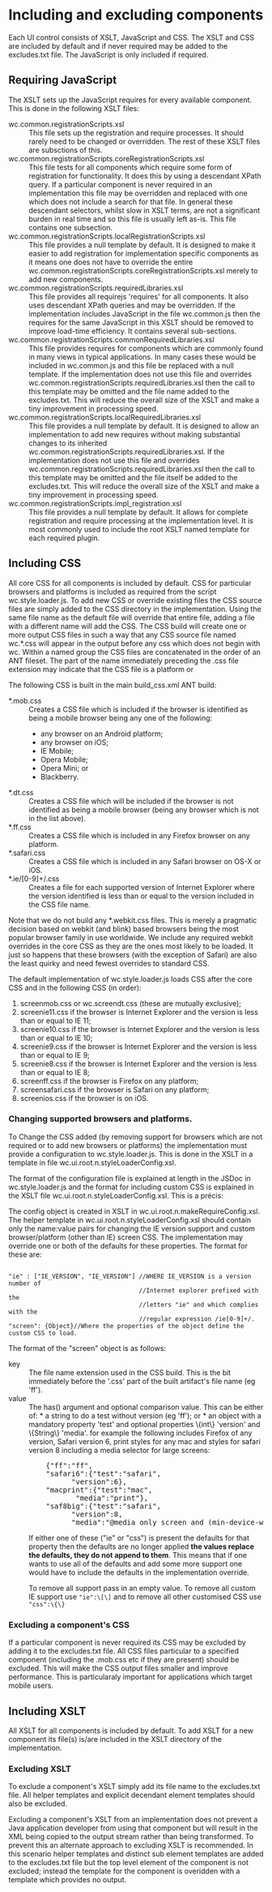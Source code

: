 # Including and excluding components

Each UI control consists of XSLT, JavaScript and CSS. The XSLT and CSS are included by default and if never required
may be added to the excludes.txt file. The JavaScript is only included if required.

## Requiring JavaScript

The XSLT sets up the JavaScript requires for every available component. This is done in the following XSLT files:

<dl>
<dt>wc.common.registrationScripts.xsl</dt>
<dd>This file sets up the registration and require processes. It should rarely
need to be changed or overridden. The rest of these XSLT files are subsctions of this.</dd>

<dt>wc.common.registrationScripts.coreRegistrationScripts.xsl</dt>
<dd>This file tests for all components which require some
form of registration for functionality. It does this by using a descendant XPath query. If a particular component
is never required in an implementation this file may be overridden and replaced with one which does not include a
search for that file. In general these descendant selectors, whilst slow in XSLT terms, are not a significant
burden in real time and so this file is usually left as-is. This file contains one subsection.</dd>

<dt>wc.common.registrationScripts.localRegistrationScripts.xsl</dt><dd>This file provides a null template by default. It
is designed to make it easier to add registration for implementation specific components as it means one does
not have to override the entire wc.common.registrationScripts.coreRegistrationScripts.xsl merely to add new
components.</dd>

<dt>wc.common.registrationScripts.requiredLibraries.xsl</dt><dd>This file provides all requirejs 'requires' for all
components. It also uses descendant XPath queries and may be overridden. If the implementation includes JavaScript
in the file wc.common.js then the requires for the same JavaScript in this XSLT should be removed to improve
load-time efficiency. It contains several sub-sections.</dd>

<dt>wc.common.registrationScripts.commonRequiredLibraries.xsl</dt><dd>This file provides requires for components which are
commonly found in many views in typical applications. In many cases these would be included in wc.common.js and
this file be replaced with a null template. If the implementation does not use this file and overrides
wc.common.registrationScripts.requiredLibraries.xsl then the call to this template may be omitted and the file
name added to the excludes.txt. This will reduce the overall size of the XSLT and make a tiny improvement in
processing speed.</dd>

<dt>wc.common.registrationScripts.localRequiredLibraries.xsl</dt><dd>This file provides a null template by default. It is
designed to allow an implementation to add new requires without making substantial changes to its inherited
wc.common.registrationScripts.requiredLibraries.xsl. If the implementation does not use this file and overrides
wc.common.registrationScripts.requiredLibraries.xsl then the call to this template may be omitted and the file
itself be added to the excludes.txt. This will reduce the overall size of the XSLT and make a tiny improvement
in processing speed.</dd>

<dt>wc.common.registrationScripts.impl_registration.xsl</dt><dd>This file provides a null template by default. It allows for
complete registration and require processing at the implementation level. It is most commonly used to include
the root XSLT named template for each required plugin.</dd></dl>

## Including CSS

All core CSS for all components is included by default. CSS for particular browsers and platforms is included as
required from the script wc.style.loader.js. To add new CSS or override existing files the CSS source files are simply
added to the CSS directory in the implementation. Using the same file name as the default file will override that
entire file, adding a file with a different name will add the CSS. The CSS build will create one or more output CSS
files in such a way that any CSS source file named wc.\*.css will appear in the output before any css which does not
begin with wc. Within a named group the CSS files are concatenated in the order of an ANT fileset. The part of the
name immediately preceding the .css file extension may indicate that the CSS file is a platform or

The following CSS is built in the main build_css.xml ANT build:

<dl>
<dt>*.mob.css</dt><dd>Creates a CSS file which is included if the browser is identified as being a mobile browser being any
one of the following:
<ul>
<li>any browser on an Android platform;</li>
<li>any browser on iOS;</li>
<li>IE Mobile;</li>
<li>Opera Mobile;</li>
<li>Opera Mini; or</li>
<li>Blackberry.</li></ul></dd>

<dt>*.dt.css</dt>
<dd> Creates a CSS file which will be included if the browser is not identified as being a mobile browser
(being any browser which is not in the list above).</dd>

<dt>*.ff.css</dt>
<dd> Creates a CSS file which is included in any Firefox browser on any platform.</dd>

<dt>*.safari.css</dt>
<dd> Creates a CSS file which is included in any Safari browser on OS-X or iOS.</dd>

<dt>*.ie/[0-9]+/.css</dt>
<dd> Creates a file for each supported version of Internet Explorer where the version identified
is less than or equal to the version included in the CSS file name.</dd></dl>

Note that we do not build any \*.webkit.css files. This is merely a pragmatic decision based on webkit (and blink) based
browsers being the most popular browser family in use worldwide. We include any required webkit overrides in the core
CSS as they are the ones most likely to be loaded. It just so happens that these browsers (with the exception of
Safari) are also the least quirky and need fewest overrides to standard CSS.

The default implementation of wc.style.loader.js loads CSS after the core CSS and in the following CSS (in order):

1. screenmob.css or wc.screendt.css (these are mutually exclusive);
2. screenie11.css if the browser is Internet Explorer and the version is less than or equal to IE 11;
3. screenie10.css if the browser is Internet Explorer and the version is less than or equal to IE 10;
4. screenie9.css if the browser is Internet Explorer and the version is less than or equal to IE 9;
5. screenie8.css if the browser is Internet Explorer and the version is less than or equal to IE 8;
6. screenff.css if the browser is Firefox on any platform;
7. screensafari.css if the browser is Safari on any platform;
8. screenios.css if the browser is on iOS.

### Changing supported browsers and platforms.

To Change the CSS added (by removing support for browsers which are not required or to add new browsers or platforms)
the implementation must provide a configuration to wc.style.loader.js. This is done in the XSLT in a template in file
wc.ui.root.n.styleLoaderConfig.xsl.

The format of the configuration file is explained at length in the JSDoc in wc.style.loader.js and the format for
including custom CSS is explained in the XSLT file wc.ui.root.n.styleLoaderConfig.xsl. This is a précis:

The config object is created in XSLT in wc.ui.root.n.makeRequireConfig.xsl. The helper template in
wc.ui.root.n.styleLoaderConfig.xsl should contain only the name:value pairs for changing the IE version support and
custom browser/platform (other than IE) screen CSS. The implementation may override one or both of the defaults for
these properties. The format for these are:

<pre><code>
"ie" : ["IE_VERSION", "IE_VERSION"] //WHERE IE_VERSION is a version number of
                                    //Internet explorer prefixed with the
                                    //letters "ie" and which complies with the
                                    //regular expression /ie[0-9]+/.
"screen": {Object}//Where the properties of the object define the custom CSS to load.
</code></pre>

The format of the "screen" object is as follows:

<dl>
<dt>key</dt><dd>The file name extension used in the CSS build. This is the bit immediately before the '.css' part of the
built artifact's file name (eg 'ff').</dd>

<dt>value</dt><dd>The has() argument and optional comparison value. This can be either of:
* a string to do a test without version (eg 'ff'); or
* an object with a mandatory property 'test' and optional properties \{int\} 'version' and \{String\} 'media'.
  for example the following includes Firefox of any version, Safari version 6, print styles for any
  mac and styles for safari version 8 including a media selector for large screens:

<pre>
    {"ff":"ff",
    "safari6":{"test":"safari",
          "version":6},
    "macprint":{"test":"mac",
           "media":"print"},
    "saf8big":{"test":"safari",
          "version":8,
          "media":"@media only screen and (min-device-width:2560px)"}}
</pre>

If either one of these ("ie" or "css") is present the defaults for that property then the defaults are no longer
applied **the values replace the defaults, they do not append to them**. This means that if one wants to use all of the
defaults and add some more support one would have to include the defaults in the implementation override.

To remove all support pass in an empty value. To remove all custom IE support use `"ie":\[\]` and to remove all
other customised CSS use `"css":\{\}`</dd></dl>

### Excluding a component's CSS

If a particular component is never required its CSS may be excluded by adding it to the excludes.txt file. All CSS
files particular to a specified component (including the .mob.css etc if they are present) should be excluded. This
will make the CSS output files smaller and improve performance. This is particularaly important for applications which
target mobile users.

## Including XSLT

All XSLT for all components is included by default. To add XSLT for a new component its file(s) is/are included in the
XSLT directory of the implementation.

### Excluding XSLT

To exclude a component's XSLT simply add its file name to the excludes.txt file. All helper templates and explicit
decendant element templates should also be excluded.

Excluding a component's XSLT from an implementation does not prevent a Java application developer from using that
component but will result in the XML being copied to the output stream rather than being transformed. To prevent this
an alternate approach to excluding XSLT is recommended. In this scenario helper templates and distinct sub element
templates are added to the excludes.txt file but the top level element of the component is not excluded; instead the
template for the component is overidden with a template which provides no output.